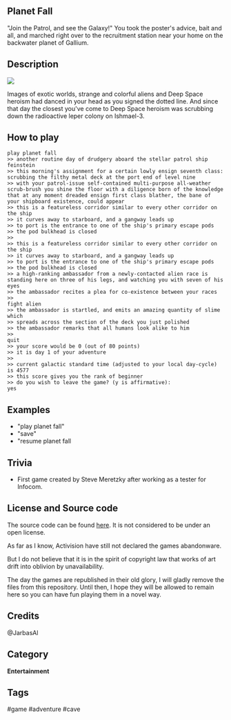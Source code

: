 ## Planet Fall

"Join the Patrol, and see the Galaxy!" You took the poster's advice, bait and all, and marched right over to the recruitment station near your home on the backwater planet of Gallium. 

## Description


![](http://infocom.elsewhere.org/gallery/planetfall/planetfall1.jpg)

Images of exotic worlds, strange and colorful aliens and Deep Space heroism had danced in your head as you signed the dotted line. And since that day the closest you've come to Deep Space heroism was scrubbing down the radioactive leper colony on Ishmael-3.


## How to play

    play planet fall
    >> another routine day of drudgery aboard the stellar patrol ship feinstein
    >> this morning's assignment for a certain lowly ensign seventh class: scrubbing the filthy metal deck at the port end of level nine
    >> with your patrol-issue self-contained multi-purpose all-weather scrub-brush you shine the floor with a diligence born of the knowledge that at any moment dreaded ensign first class blather, the bane of your shipboard existence, could appear
    >> this is a featureless corridor similar to every other corridor on the ship
    >> it curves away to starboard, and a gangway leads up
    >> to port is the entrance to one of the ship's primary escape pods
    >> the pod bulkhead is closed
    >> 
    >> this is a featureless corridor similar to every other corridor on the ship
    >> it curves away to starboard, and a gangway leads up
    >> to port is the entrance to one of the ship's primary escape pods
    >> the pod bulkhead is closed
    >> a high-ranking ambassador from a newly-contacted alien race is standing here on three of his legs, and watching you with seven of his eyes
    >> the ambassador recites a plea for co-existence between your races
    >> 
    fight alien
    >> the ambassador is startled, and emits an amazing quantity of slime which
    >> spreads across the section of the deck you just polished
    >> the ambassador remarks that all humans look alike to him
    >> 
    quit
    >> your score would be 0 (out of 80 points)
    >> it is day 1 of your adventure
    >> 
    >> current galactic standard time (adjusted to your local day-cycle) is 4577
    >> this score gives you the rank of beginner
    >> do you wish to leave the game? (y is affirmative):
    yes

## Examples 
* "play planet fall"
* "save"
* "resume planet fall

## Trivia

- First game created by Steve Meretzky after working as a tester for Infocom.

## License and Source code

The source code can be found [here](https://github.com/historicalsource/planetfall).  It is not considered to be under an open license.

As far as I know, Activision have still not declared the games abandonware. 

But I do not believe that it is in the spirit of copyright law that works of art drift into oblivion by unavailability. 
 
The day the games are republished in their old glory, I will gladly remove the files from this repository. Until then, I hope they will be allowed to remain here so you can have fun playing them in a novel way.

## Credits 
@JarbasAl

## Category
**Entertainment**

## Tags
#game
#adventure
#cave
